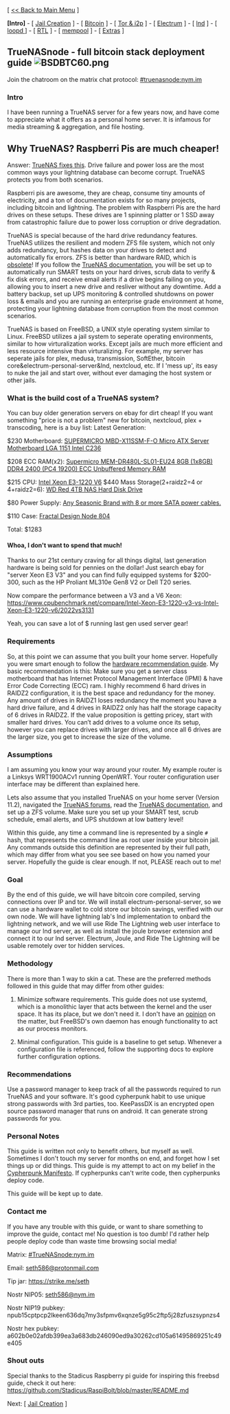 [ [<< Back to Main Menu](https://github.com/seth586/guides/blob/master/README.md) ]

**[Intro]** - [ [Jail Creation](freenas_1_jail_creation.md) ] - [ [Bitcoin](freenas_2_bitcoin.md) ] - [ [Tor & i2p](freenas_3_tor.md) ] - [ [Electrum](freenas_4_electrum.md) ] - [ [lnd](freenas_5_lnd.md) ] - [ [loopd ](freenas_5a_loopd.md)] - [ [RTL](freenas_6_rtl.md) ] - [ [mempool](freenas_8_mempool.md) ] - [ [Extras](extras.md) ]

## TrueNASnode - full bitcoin stack deployment guide ![BSDBTC60.png](images/BSDBTC60.png)

Join the chatroom on the matrix chat protocol: [#truenasnode:nym.im](https://matrix.to/#/#truenasnode:nym.im)

### Intro

I have been running a TrueNAS server for a few years now, and have come to appreciate what it offers as a personal home server. It is infamous for media streaming & aggregation, and file hosting.

## Why TrueNAS? Raspberri Pis are much cheaper!

Answer: [TrueNAS](https://github.com/lightningnetwork/lnd/issues/1214)[ fixes](https://github.com/lightningnetwork/lnd/issues/3760)[ this](https://github.com/lightningnetwork/lnd/issues/3861). Drive failure and power loss are the most common ways your lightning database can become corrupt. TrueNAS protects you from both scenarios.

Raspberri pis are awesome, they are cheap, consume tiny amounts of electricity, and a ton of documentation exists for so many projects, including bitcoin and lightning. The problem with Raspberri Pis are the hard drives on these setups. These drives are 1 spinning platter or 1 SSD away from catastrophic failure due to power loss corruption or drive degradation.  

TrueNAS is special because of the hard drive redundancy features. TrueNAS utilizes the resilient and modern ZFS file system, which not only adds redundancy, but hashes data on your drives to detect and automatically fix errors. ZFS is better than hardware RAID, which is [obsolete](http://newsvideo.su/tech/video/102062)! If you follow the [TrueNAS documentation](https://www.truenas.com/docs/core/), you will be set up to automatically run SMART tests on your hard drives, scrub data to verify & fix disk errors, and receive email alerts if a drive begins failing on you, allowing you to insert a new drive and resliver without any downtime. Add a battery backup, set up UPS monitoring & controlled shutdowns on power loss & emails and you are running an enterprise grade environment at home, protecting your lightning database from corruption from the most common scenarios.

TrueNAS is based on FreeBSD, a UNIX style operating system similar to Linux. FreeBSD utilizes a jail system to seperate operating environments, similar to how virturalization works. Except jails are much more efficient and less resource intensive than virturalizing. For example, my server has seperate jails for plex, medusa, transmission, SoftEther, bitcoin core&electrum-personal-server&lnd, nextcloud, etc. If I 'mess up', its easy to nuke the jail and start over, without ever damaging the host system or other jails.

### What is the build cost of a TrueNAS system?
You can buy older generation servers on ebay for dirt cheap! If you want something "price is not a problem" new for bitcoin, nextcloud, plex + transcoding, here is a buy list:
Latest Generation:

$230 Motherboard:  [SUPERMICRO MBD-X11SSM-F-O Micro ATX Server Motherboard LGA 1151 Intel C236](https://www.newegg.com/Product/Product.aspx?Item=N82E16813183013)

$208 ECC RAM(x2):       [Supermicro MEM-DR480L-SL01-EU24 8GB (1x8GB) DDR4 2400 (PC4 19200) ECC Unbuffered Memory RAM](https://www.newegg.com/Product/Product.aspx?Item=9SIA7S67Y98853)

$215 CPU:           [Intel Xeon E3-1220 V6](https://www.newegg.com/Product/Product.aspx?Item=N82E16819117790)
$440 Mass Storage(2+raidz2=4 or 4+raidz2=6):       [WD Red 4TB NAS Hard Disk Drive](https://www.newegg.com/Product/Product.aspx?item=N82E16822236599)

$80 Power Supply:   [Any Seasonic Brand with 8 or more SATA power cables.](https://www.newegg.com/Product/Product.aspx?Item=9SIADZJ5W07067)

$110 Case:          [Fractal Design Node 804](https://www.newegg.com/Product/Product.aspx?Item=N82E16811352047)

Total: $1283

#### Whoa, I don't want to spend that much!
Thanks to our 21st century craving for all things digital, last generation hardware is being sold for pennies on the dollar! Just search ebay for "server Xeon E3 V3" and you can find fully equipped systems for $200-300, such as the HP Proliant ML310e Gen8 V2 or Dell T20 series.

Now compare the performance between a V3 and a V6 Xeon:
https://www.cpubenchmark.net/compare/Intel-Xeon-E3-1220-v3-vs-Intel-Xeon-E3-1220-v6/2022vs3131

Yeah, you can save a lot of $ running last gen used server gear!

### Requirements
So, at this point we can assume that you built your home server. Hopefully you were smart enough to follow the [hardware recommendation guide](https://forums.freenas.org/index.php?resources/hardware-recommendations-guide.12/). My basic recommendation is this: Make sure you get a server class motherboard that has Internet Protocol Management Interface (IPMI) & have Error Code Correcting (ECC) ram. I highly recommend 6 hard drives in RAIDZ2 configuration, it is the best space and redundancy for the money. Any amount of drives in RAIDZ1 loses redundancy the moment you have a hard drive failure, and 4 drives in RAIDZ2 only has half the storage capacity of 6 drives in RAIDZ2. If the value proposition is getting pricey, start with smaller hard drives. You can’t add drives to a volume once its setup, however you can replace drives with larger drives, and once all 6 drives are the larger size, you get to increase the size of the volume.

### Assumptions
I am assuming you know your way around your router. My example router is a Linksys WRT1900ACv1 running OpenWRT. Your router configuration user interface may be different than explained here.

Lets also assume that you installed TrueNAS on your home server (Version 11.2), navigated the [TrueNAS forums](https://www.truenas.com/community/), read the [TrueNAS documentation](https://www.ixsystems.com/documentation/freenas/), and set up a ZFS volume. Make sure you set up your SMART test, scrub schedule, email alerts, and UPS shutdown at low battery level!

Within this guide, any time a command line is represented by a single `#` hash, that represents the command line as root user inside your bitcoin jail. Any commands outside this definition are represented by their full path, which may differ from what you see see based on how you named your server. Hopefully the guide is clear enough. If not, PLEASE reach out to me!

### Goal
By the end of this guide, we will have bitcoin core compiled, serving connections over IP and tor. We will install electrum-personal-server, so we can use a hardware wallet to cold store our bitcoin savings, verified with our own node. We will have lightning lab's lnd implementation to onbard the lightning network, and we will use Ride The Lightning web user interface to manage our lnd server, as well as install the joule browser extension and connect it to our lnd server. Electrum, Joule, and Ride The Lightning will be usable remotely over tor hidden services.

### Methodology
There is more than 1 way to skin a cat. These are the preferred methods followed in this guide that may differ from other guides:

1. Minimize software requirements. This guide does not use systemd, which is a monolithic layer that acts between the kernel and the user space. It has its place, but we don't need it. I don't have an [opinion](https://muchweb.me/systemd-nsa-attempt/) on the matter, but FreeBSD's own daemon has enough functionality to act as our process monitors.

2. Minimal configuration. This guide is a baseline to get setup. Whenever a configuration file is referenced, follow the supporting docs to explore further configuration options.

### Recommendations
Use a password manager to keep track of all the passwords required to run TrueNAS and your software. It's good cypherpunk habit to use unique strong passwords with 3rd parties, too. KeePassDX is an encrypted open source password manager that runs on android. It can generate strong passwords for you. 

### Personal Notes
This guide is written not only to benefit others, but myself as well. Sometimes I don't touch my server for months on end, and forget how I set things up or did things. This guide is my attempt to act on my belief in the [Cypherpunk Manifesto](https://www.activism.net/cypherpunk/manifesto.html). If cypherpunks can't write code, then cypherpunks deploy code.

This guide will be kept up to date. 

### Contact me
If you have any trouble with this guide, or want to share something to improve the guide, contact me! No question is too dumb! I'd rather help people deploy code than waste time browsing social media!

Matrix: [#TrueNASnode:nym.im](https://matrix.to/#/#truenasnode:nym.im)

Email: seth586@protonmail.com

Tip jar: https://strike.me/seth

Nostr NIP05: seth586@nym.im

Nostr NIP19 pubkey: npub15cptpcp2lkeen636dq7my3sfpmv6xqnze5g95c2ftp5j28zfuszsypnzs4

Nostr hex pubkey: a602b0e02afdb399ea3a683db246090ed9a30262cd105a61495869251c49e405

### Shout outs
Special thanks to the Stadicus Raspberry pi guide for inspiring this freebsd guide, check it out here:
https://github.com/Stadicus/RaspiBolt/blob/master/README.md

Next: [ [Jail Creation](freenas_1_jail_creation.md) ]
